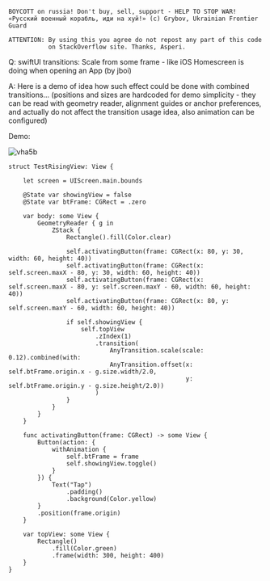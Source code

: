 ```
BOYCOTT on russia! Don't buy, sell, support - HELP TO STOP WAR!
«Русский военный корабль, иди на хуй!» (c) Grybov, Ukrainian Frontier Guard

ATTENTION: By using this you agree do not repost any part of this code
           on StackOverflow site. Thanks, Asperi.
```

Q: swiftUI transitions: Scale from some frame - like iOS Homescreen is doing when opening an App (by jboi)

A: Here is a demo of idea how such effect could be done with combined transitions... (positions and sizes are hardcoded for demo simplicity - they can be read with geometry reader, alignment guides or anchor preferences, and actually do not affect the transition usage idea, also animation can be configured)

Demo:

![vha5b](https://user-images.githubusercontent.com/62171579/169462244-ba8e263e-5e17-46b6-b6bc-dcab3b792a6e.gif)


    struct TestRisingView: View {
    
        let screen = UIScreen.main.bounds
    
        @State var showingView = false
        @State var btFrame: CGRect = .zero
    
        var body: some View {
            GeometryReader { g in
                ZStack {
                    Rectangle().fill(Color.clear)
    
                    self.activatingButton(frame: CGRect(x: 80, y: 30, width: 60, height: 40))
                    self.activatingButton(frame: CGRect(x: self.screen.maxX - 80, y: 30, width: 60, height: 40))
                    self.activatingButton(frame: CGRect(x: self.screen.maxX - 80, y: self.screen.maxY - 60, width: 60, height: 40))
                    self.activatingButton(frame: CGRect(x: 80, y: self.screen.maxY - 60, width: 60, height: 40))
    
                    if self.showingView {
                        self.topView
                            .zIndex(1)
                            .transition(
                                AnyTransition.scale(scale: 0.12).combined(with:
                                AnyTransition.offset(x: self.btFrame.origin.x - g.size.width/2.0,
                                                     y: self.btFrame.origin.y - g.size.height/2.0))
                            )
                    }
                }
            }
        }
    
        func activatingButton(frame: CGRect) -> some View {
            Button(action: {
                withAnimation {
                    self.btFrame = frame
                    self.showingView.toggle()
                }
            }) {
                Text("Tap")
                    .padding()
                    .background(Color.yellow)
            }
            .position(frame.origin)
        }
    
        var topView: some View {
            Rectangle()
                .fill(Color.green)
                .frame(width: 300, height: 400)
        }
    }
